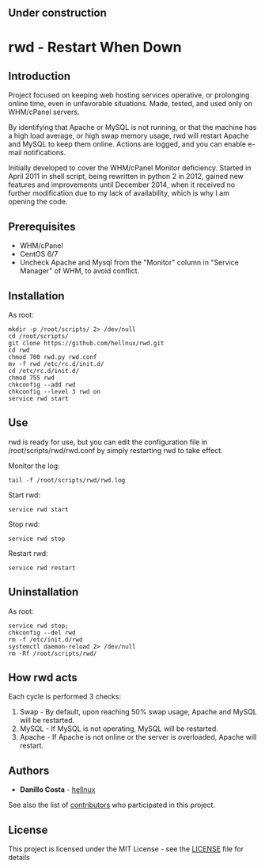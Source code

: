 ## Under construction

# rwd - Restart When Down

## Introduction

Project focused on keeping web hosting services operative, or prolonging online time, even in unfavorable situations. Made, tested, and used only on WHM/cPanel servers.

By identifying that Apache or MySQL is not running, or that the machine has a high load average, or high swap memory usage, rwd will restart Apache and MySQL to keep them online. Actions are logged, and you can enable e-mail notifications.

Initially developed to cover the WHM/cPanel Monitor deficiency. Started in April 2011 in shell script, being rewritten in python 2 in 2012, gained new features and improvements until December 2014, when it received no further modification due to my lack of availability, which is why I am opening the code.

## Prerequisites

- WHM/cPanel
- CentOS 6/7
- Uncheck Apache and Mysql from the "Monitor" column in "Service Manager" of WHM, to avoid conflict.

## Installation

As root:

```
mkdir -p /root/scripts/ 2> /dev/null
cd /root/scripts/
git clone https://github.com/hellnux/rwd.git
cd rwd
chmod 700 rwd.py rwd.conf
mv -f rwd /etc/rc.d/init.d/
cd /etc/rc.d/init.d/
chmod 755 rwd
chkconfig --add rwd
chkconfig --level 3 rwd on
service rwd start
```

## Use

rwd is ready for use, but you can edit the configuration file in /root/scripts/rwd/rwd.conf by simply restarting rwd to take effect.

Monitor the log:
```
tail -f /root/scripts/rwd/rwd.log
```

Start rwd:
```
service rwd start
```

Stop rwd:
```
service rwd stop
```

Restart rwd:
```
service rwd restart
```

## Uninstallation

As root:

```
service rwd stop;
chkconfig --del rwd
rm -f /etc/init.d/rwd
systemctl daemon-reload 2> /dev/null
rm -Rf /root/scripts/rwd/
```

## How rwd acts

Each cycle is performed 3 checks:

1. Swap - By default, upon reaching 50% swap usage, Apache and MySQL will be restarted.
2. MySQL - If MySQL is not operating, MySQL will be restarted.
3. Apache - If Apache is not online or the server is overloaded, Apache will restart.

## Authors

* **Danillo Costa** - [hellnux](https://github.com/hellnux)

See also the list of [contributors](https://github.com/hellnux/rwd/contributors) who participated in this project.

## License

This project is licensed under the MIT License - see the [LICENSE](LICENSE) file for details